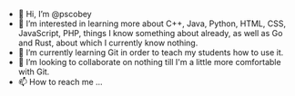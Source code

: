 - 👋 Hi, I’m @pscobey
- 👀 I’m interested in learning more about C++, Java, Python, HTML, CSS, JavaScript, PHP, 
things I know something about already, as well as Go and Rust, about which I currently know nothing.
- 🌱 I’m currently learning Git in order to teach my students how to use it.
- 💞️ I’m looking to collaborate on nothing till I'm a little more comfortable with Git.
- 📫 How to reach me ...

<!---
pscobey/pscobey is a ✨ special ✨ repository because its `README.md` (this file) appears on your GitHub profile.
You can click the Preview link to take a look at your changes.
--->
